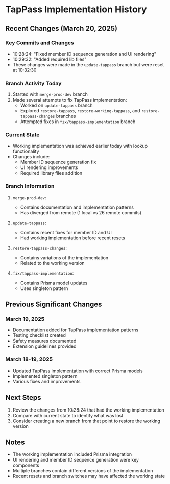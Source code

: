 # TapPass Implementation History

## Recent Changes (March 20, 2025)

### Key Commits and Changes
- 10:28:24: "Fixed member ID sequence generation and UI rendering"
- 10:29:32: "Added required lib files"
- These changes were made in the `update-tappass` branch but were reset at 10:32:30

### Branch Activity Today
1. Started with `merge-prod-dev` branch
2. Made several attempts to fix TapPass implementation:
   - Worked on `update-tappass` branch
   - Explored `restore-tappass`, `restore-working-tappass`, and `restore-tappass-changes` branches
   - Attempted fixes in `fix/tappass-implementation` branch

### Current State
- Working implementation was achieved earlier today with lookup functionality
- Changes include:
  - Member ID sequence generation fix
  - UI rendering improvements
  - Required library files addition

### Branch Information
1. `merge-prod-dev`:
   - Contains documentation and implementation patterns
   - Has diverged from remote (1 local vs 26 remote commits)

2. `update-tappass`:
   - Contains recent fixes for member ID and UI
   - Had working implementation before recent resets

3. `restore-tappass-changes`:
   - Contains variations of the implementation
   - Related to the working version

4. `fix/tappass-implementation`:
   - Contains Prisma model updates
   - Uses singleton pattern

## Previous Significant Changes

### March 19, 2025
- Documentation added for TapPass implementation patterns
- Testing checklist created
- Safety measures documented
- Extension guidelines provided

### March 18-19, 2025
- Updated TapPass implementation with correct Prisma models
- Implemented singleton pattern
- Various fixes and improvements

## Next Steps
1. Review the changes from 10:28:24 that had the working implementation
2. Compare with current state to identify what was lost
3. Consider creating a new branch from that point to restore the working version

## Notes
- The working implementation included Prisma integration
- UI rendering and member ID sequence generation were key components
- Multiple branches contain different versions of the implementation
- Recent resets and branch switches may have affected the working state 